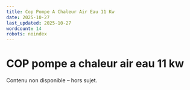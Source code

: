 ```yaml
---
title: Cop Pompe A Chaleur Air Eau 11 Kw
date: 2025-10-27
last_updated: 2025-10-27
wordcount: 14
robots: noindex
---
```


# COP pompe a chaleur air eau 11 kw

Contenu non disponible – hors sujet.